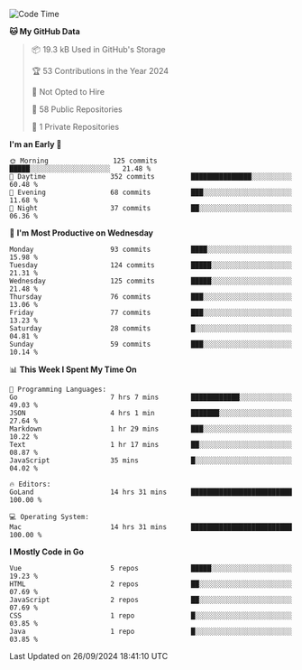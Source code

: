 <!--START_SECTION:waka-->
![Code Time](http://img.shields.io/badge/Code%20Time-1%2C286%20hrs%2011%20mins-blue)

**🐱 My GitHub Data** 

> 📦 19.3 kB Used in GitHub's Storage 
 > 
> 🏆 53 Contributions in the Year 2024
 > 
> 🚫 Not Opted to Hire
 > 
> 📜 58 Public Repositories 
 > 
> 🔑 1 Private Repositories 
 > 
**I'm an Early 🐤** 

```text
🌞 Morning                125 commits         █████░░░░░░░░░░░░░░░░░░░░   21.48 % 
🌆 Daytime                352 commits         ███████████████░░░░░░░░░░   60.48 % 
🌃 Evening                68 commits          ███░░░░░░░░░░░░░░░░░░░░░░   11.68 % 
🌙 Night                  37 commits          ██░░░░░░░░░░░░░░░░░░░░░░░   06.36 % 
```
📅 **I'm Most Productive on Wednesday** 

```text
Monday                   93 commits          ████░░░░░░░░░░░░░░░░░░░░░   15.98 % 
Tuesday                  124 commits         █████░░░░░░░░░░░░░░░░░░░░   21.31 % 
Wednesday                125 commits         █████░░░░░░░░░░░░░░░░░░░░   21.48 % 
Thursday                 76 commits          ███░░░░░░░░░░░░░░░░░░░░░░   13.06 % 
Friday                   77 commits          ███░░░░░░░░░░░░░░░░░░░░░░   13.23 % 
Saturday                 28 commits          █░░░░░░░░░░░░░░░░░░░░░░░░   04.81 % 
Sunday                   59 commits          ███░░░░░░░░░░░░░░░░░░░░░░   10.14 % 
```


📊 **This Week I Spent My Time On** 

```text
💬 Programming Languages: 
Go                       7 hrs 7 mins        ████████████░░░░░░░░░░░░░   49.03 % 
JSON                     4 hrs 1 min         ███████░░░░░░░░░░░░░░░░░░   27.64 % 
Markdown                 1 hr 29 mins        ███░░░░░░░░░░░░░░░░░░░░░░   10.22 % 
Text                     1 hr 17 mins        ██░░░░░░░░░░░░░░░░░░░░░░░   08.87 % 
JavaScript               35 mins             █░░░░░░░░░░░░░░░░░░░░░░░░   04.02 % 

🔥 Editors: 
GoLand                   14 hrs 31 mins      █████████████████████████   100.00 % 

💻 Operating System: 
Mac                      14 hrs 31 mins      █████████████████████████   100.00 % 
```

**I Mostly Code in Go** 

```text
Vue                      5 repos             █████░░░░░░░░░░░░░░░░░░░░   19.23 % 
HTML                     2 repos             ██░░░░░░░░░░░░░░░░░░░░░░░   07.69 % 
JavaScript               2 repos             ██░░░░░░░░░░░░░░░░░░░░░░░   07.69 % 
CSS                      1 repo              █░░░░░░░░░░░░░░░░░░░░░░░░   03.85 % 
Java                     1 repo              █░░░░░░░░░░░░░░░░░░░░░░░░   03.85 % 
```




 Last Updated on 26/09/2024 18:41:10 UTC
<!--END_SECTION:waka-->
